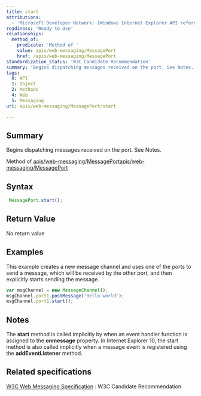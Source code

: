 ```yaml
---
title: start
attributions:
  - 'Microsoft Developer Network: [Windows Internet Explorer API reference Article](http://msdn.microsoft.com/en-us/library/ie/hh828809%28v=vs.85%29.aspx)'
readiness: 'Ready to Use'
relationships:
  method_of:
    predicate: 'Method of '
    value: apis/web-messaging/MessagePort
    href: /apis/web-messaging/MessagePort
standardization_status: 'W3C Candidate Recommendation'
summary: 'Begins dispatching messages received on the port. See Notes.'
tags:
  0: API
  1: Object
  2: Methods
  4: Web
  5: Messaging
uri: apis/web-messaging/MessagePort/start

---
```

## <span>Summary</span>

Begins dispatching messages received on the port. See Notes.

Method of [apis/web-messaging/MessagePort](/apis/web-messaging/MessagePort)[apis/web-messaging/MessagePort](/apis/web-messaging/MessagePort)

## <span>Syntax</span>

``` js
 MessagePort.start();
```

## <span>Return Value</span>

No return value

## <span>Examples</span>

This example creates a new message channel and uses one of the ports to send a message, which will be received by the other port, and then explicitly starts sending the message.

``` js
var msgChannel = new MessageChannel();
msgChannel.port1.postMessage('Hello world');
msgChannel.port1.start();
```

## <span>Notes</span>

The **start** method is called implicitly by when an event handler function is assigned to the **onmessage** property. In Internet Explorer 10, the start method is also called implicitly when a message event is registered using the **addEventListener** method.

## <span>Related specifications</span>

[W3C Web Messaging Specification](http://www.w3.org/TR/webmessaging/)
:   W3C Candidate Recommendation
